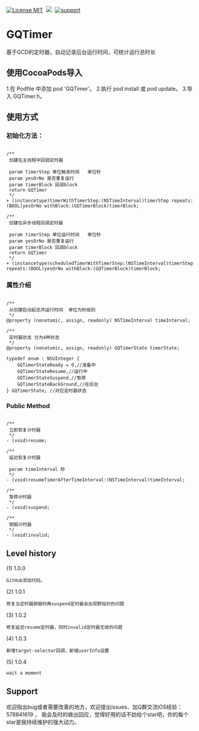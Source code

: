 [![License MIT](https://img.shields.io/badge/license-MIT-green.svg?style=flat)](https://raw.githubusercontent.com/angelcs1990/GQTimer/master/LICENSE)&nbsp;
[![](https://img.shields.io/badge/platform-iOS-brightgreen.svg)](http://cocoapods.org/?q=GQTimer)&nbsp;
[![support](https://img.shields.io/badge/support-iOS6.0%2B-blue.svg)](https://www.apple.com/nl/ios/)&nbsp;

# GQTimer
基于GCD的定时器，自动记录后台运行时间，可统计运行总时长


## 使用CocoaPods导入

1.在 Podfile 中添加 pod 'GQTimer'。
2.执行 pod install 或 pod update。
3.导入 GQTimer.h。

## 使用方式

### 初始化方法：

```objc

/**
 创建在主线程中回调定时器
 
 param timerStep 单位触发时间   单位秒
 param yesOrNo 是否重复运行
 param timerBlock 回调block
 return GQTimer
 */
+ (instancetype)timerWithTimerStep:(NSTimeInterval)timerStep repeats:(BOOL)yesOrNo withBlock:(GQTimerBlock)timerBlock;

/**
 创建在异步线程回调定时器
 
 param timerStep 单位运行时间   单位秒
 param yesOrNo 是否重复运行
 param timerBlock 回调block
 return GQTimer
 */
+ (instancetype)scheduledTimerWithTimerStep:(NSTimeInterval)timerStep repeats:(BOOL)yesOrNo withBlock:(GQTimerBlock)timerBlock;

```

### 属性介绍

```objc

/**
 从创建启动起总共运行时间  单位为秒级别
 */
@property (nonatomic, assign, readonly) NSTimeInterval timeInterval;

/**
 定时器状态 分为4种状态 
 */
@property (nonatomic, assign, readonly) GQTimerState timerState;

typedef enum : NSUInteger {
    GQTimerStateReady = 0,//准备中
    GQTimerStateResume,//运行中
    GQTimerStateSuspend,//暂停
    GQTimerStateBackGround,//在后台
} GQTimerState; //对应定时器状态

```

### Public Method

```objc

/**
 立即恢复计时器
 */
- (void)resume;

/**
 延迟恢复计时器
 
 param timeInterval 秒
 */
- (void)resumeTimerAfterTimeInterval:(NSTimeInterval)timeInterval;

/**
 暂停计时器
 */
- (void)suspend;

/**
 销毁计时器
 */
- (void)invalid;

```

## Level history

(1) 1.0.0

	GitHub添加代码。
	
(2) 1.0.1

	修复当定时器销毁时再suspend定时器会出现野指针的问题
	
(3) 1.0.2
	
	修复延迟resume定时器，同时invalid定时器无效的问题
	
(4) 1.0.3
	
	新增target-selector回调，新增userInfo设置
	
(5) 1.0.4

	wait a moment
	
## Support

欢迎指出bug或者需要改善的地方，欢迎提出issues、加Q群交流iOS经验：578841619 ， 我会及时的做出回应，觉得好用的话不妨给个star吧，你的每个star是我持续维护的强大动力。
